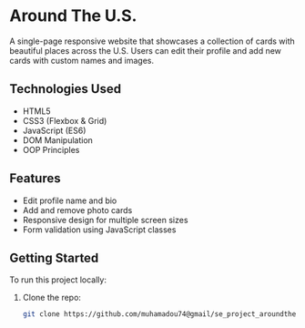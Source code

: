 # Around The U.S.

A single-page responsive website that showcases a collection of cards with beautiful places across the U.S. Users can edit their profile and add new cards with custom names and images.

## Technologies Used

- HTML5
- CSS3 (Flexbox & Grid)
- JavaScript (ES6)
- DOM Manipulation
- OOP Principles

## Features

- Edit profile name and bio
- Add and remove photo cards
- Responsive design for multiple screen sizes
- Form validation using JavaScript classes

## Getting Started

To run this project locally:

1. Clone the repo:

   ```bash
   git clone https://github.com/muhamadou74@gmail/se_project_aroundtheus.git

   ```
